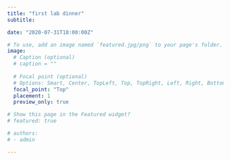 ```yaml
---
title: "first lab dinner"
subtitle: 

date: "2020-07-31T18:00:00Z"

# To use, add an image named `featured.jpg/png` to your page's folder. 
image:
  # Caption (optional)
  # caption = ""
  
  # Focal point (optional)
  # Options: Smart, Center, TopLeft, Top, TopRight, Left, Right, BottomLeft, Bottom, BottomRight
  focal_point: "Top"
  placement: 1
  preview_only: true

# Show this page in the Featured widget?
# featured: true

# authors:
# - admin

---
```

